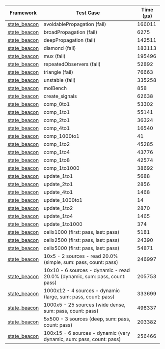 | Framework | Test Case | Time (μs) |
| --- | --- | --- |
| [state_beacon](https://github.com/jinyus/dart_beacon) | avoidablePropagation (fail) | 166011 |
| [state_beacon](https://github.com/jinyus/dart_beacon) | broadPropagation (fail) | 6275 |
| [state_beacon](https://github.com/jinyus/dart_beacon) | deepPropagation (fail) | 142511 |
| [state_beacon](https://github.com/jinyus/dart_beacon) | diamond (fail) | 183113 |
| [state_beacon](https://github.com/jinyus/dart_beacon) | mux (fail) | 195496 |
| [state_beacon](https://github.com/jinyus/dart_beacon) | repeatedObservers (fail) | 52892 |
| [state_beacon](https://github.com/jinyus/dart_beacon) | triangle (fail) | 76663 |
| [state_beacon](https://github.com/jinyus/dart_beacon) | unstable (fail) | 335258 |
| [state_beacon](https://github.com/jinyus/dart_beacon) | molBench | 858 |
| [state_beacon](https://github.com/jinyus/dart_beacon) | create_signals | 62638 |
| [state_beacon](https://github.com/jinyus/dart_beacon) | comp_0to1 | 53302 |
| [state_beacon](https://github.com/jinyus/dart_beacon) | comp_1to1 | 55141 |
| [state_beacon](https://github.com/jinyus/dart_beacon) | comp_2to1 | 36324 |
| [state_beacon](https://github.com/jinyus/dart_beacon) | comp_4to1 | 16540 |
| [state_beacon](https://github.com/jinyus/dart_beacon) | comp_1000to1 | 41 |
| [state_beacon](https://github.com/jinyus/dart_beacon) | comp_1to2 | 45285 |
| [state_beacon](https://github.com/jinyus/dart_beacon) | comp_1to4 | 43776 |
| [state_beacon](https://github.com/jinyus/dart_beacon) | comp_1to8 | 42574 |
| [state_beacon](https://github.com/jinyus/dart_beacon) | comp_1to1000 | 38692 |
| [state_beacon](https://github.com/jinyus/dart_beacon) | update_1to1 | 5688 |
| [state_beacon](https://github.com/jinyus/dart_beacon) | update_2to1 | 2856 |
| [state_beacon](https://github.com/jinyus/dart_beacon) | update_4to1 | 1468 |
| [state_beacon](https://github.com/jinyus/dart_beacon) | update_1000to1 | 14 |
| [state_beacon](https://github.com/jinyus/dart_beacon) | update_1to2 | 2870 |
| [state_beacon](https://github.com/jinyus/dart_beacon) | update_1to4 | 1465 |
| [state_beacon](https://github.com/jinyus/dart_beacon) | update_1to1000 | 374 |
| [state_beacon](https://github.com/jinyus/dart_beacon) | cellx1000 (first: pass, last: pass) | 5181 |
| [state_beacon](https://github.com/jinyus/dart_beacon) | cellx2500 (first: pass, last: pass) | 24390 |
| [state_beacon](https://github.com/jinyus/dart_beacon) | cellx5000 (first: pass, last: pass) | 54871 |
| [state_beacon](https://github.com/jinyus/dart_beacon) | 10x5 - 2 sources - read 20.0% (simple, sum: pass, count: pass) | 246997 |
| [state_beacon](https://github.com/jinyus/dart_beacon) | 10x10 - 6 sources - dynamic - read 20.0% (dynamic, sum: pass, count: pass) | 205753 |
| [state_beacon](https://github.com/jinyus/dart_beacon) | 1000x12 - 4 sources - dynamic (large, sum: pass, count: pass) | 333699 |
| [state_beacon](https://github.com/jinyus/dart_beacon) | 1000x5 - 25 sources (wide dense, sum: pass, count: pass) | 498337 |
| [state_beacon](https://github.com/jinyus/dart_beacon) | 5x500 - 3 sources (deep, sum: pass, count: pass) | 203382 |
| [state_beacon](https://github.com/jinyus/dart_beacon) | 100x15 - 6 sources - dynamic (very dynamic, sum: pass, count: pass) | 256466 |
